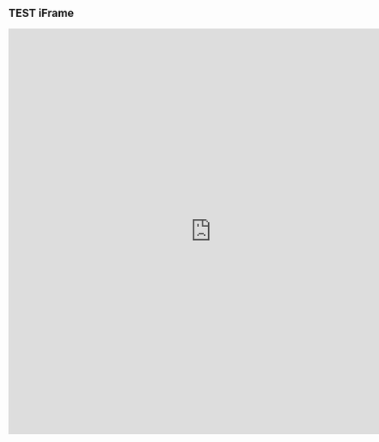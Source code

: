 ## TEST iFrame

<iframe src="http://githubchat.us/chats/fighting-mongeese" height="800"
width="800" frameborder="0"></iframe>
